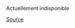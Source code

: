Actuellement indisponible

[Source](https://www.decathlon.be/fr/p/velo-tout-chemin-riverside-120-turquoise/_/R-p-300806)